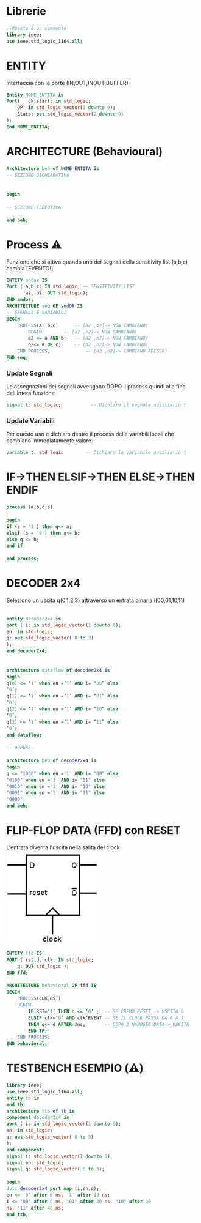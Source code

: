 # Librerie 
```vhdl
--Questo è un commento
library ieee;
use ieee.std_logic_1164.all;
```

# ENTITY
Interfaccia con le porte (IN,OUT,INOUT,BUFFER)
```vhdl
Entity NOME_ENTITA is 
Port(	ck,start: in std_logic;
	OP: in std_logic_vector(1 downto 0);
	Stato: out std_logic_vector(2 downto 0)
);
End NOME_ENTITA;
```

# ARCHITECTURE (Behavioural)

```vhdl
Architecture beh of NOME_ENTITA is 
-- SEZIONE DICHIARATIVA


begin

-- SEZIONE ESECUTIVA

end beh;
```

# Process :warning: 
Funzione che si attiva quando uno dei segnali della sensitivity list (a,b,c) cambia [EVENTO!]


```vhdl
ENTITY andor IS
Port ( a,b,c: IN std_logic; -- SENSITIVITY LIST
       a2, o2: OUT std_logic);
END andor;
ARCHITECTURE seq OF andOR IS
-- SEGNALI E VARIABILI
BEGIN
	PROCESS(a, b,c)		 -- [a2 ,o2]-> NON CAMBIANO!
		BEGIN		 -- [a2 ,o2]-> NON CAMBIANO!
		a2 <= a AND b;	 -- [a2 ,o2]-> NON CAMBIANO!
		o2<= a OR c;	 -- [a2 ,o2]-> NON CAMBIANO!
	END PROCESS;             -- [a2 ,o2]-> CAMBIANO ADESSO!
END seq;
```

### Update Segnali
Le assegnazioni dei segnali avvengono DOPO il process quindi alla fine dell'intera funzione
```vhdl
signal t: std_logic;           -- Dichiaro il segnale ausiliario t
```

### Update Variabili
Per questo uso e dichiaro dentro il process delle variabili locali che cambiano immediatamente valore.

```vhdl
variable t: std_logic        -- Dichiaro la variabile ausiliaria t
```
# IF->THEN ELSIF->THEN ELSE->THEN ENDIF
```vhdl
process (a,b,c,s)

begin
if (s = '1') then q<= a;
elsif (s = '0') then q<= b;
else q <= b;
end if;

end process;
```


# DECODER 2x4
Seleziono un uscita q(0,1,2,3) attraverso un entrata binaria i(00,01,10,11) 
```vhdl

entity decoder2x4 is
port ( i: in std_logic_vector(1 downto 0);
en: in std_logic;
q: out std_logic_vector( 0 to 3)
);
end decoder2x4;


architecture dataflow of decoder2x4 is
begin
q(0) <= ‘1’ when en =‘1’ AND i= “00” else
‘0’;
q(1) <= ‘1’ when en =‘1’ AND i= “01” else
‘0’;
q(2) <= ‘1’ when en =‘1’ AND i= “10” else
‘0’;
q(3) <= ‘1’ when en =‘1’ AND i= “11” else
‘0’;
end dataflow;

-- OPPURE 

architecture beh of decoder2x4 is
begin
q <= "1000" when en ='1' AND i= "00" else
"0100" when en ='1' AND i= "01" else
"0010" when en ='1' AND i= "10" else
"0001" when en ='1' AND i= "11" else
"0000";
end beh;

```
# FLIP-FLOP DATA (FFD) con RESET
L'entrata diventa l'uscita nella salita del clock
![FFD](FFDRES.png)

```vhdl
ENTITY ffd IS
PORT ( rst,d, clk: IN std_logic;
	q: OUT std_logic );
END ffd;

ARCHITECTURE behavioral OF ffd IS
BEGIN
	PROCESS(CLK,RST)
	BEGIN
		IF RST=‘1’ THEN q <= ‘0’ ;  -- SE PREMO RESET -> USCITA 0
		ELSIF clk=‘0’ AND clk’EVENT -- SE IL CLOCK PASSA DA 0 A 1
		THEN q<= d AFTER 2ns; 	    -- DOPO 2 NANOSEC DATA-> USCITA
		END IF;
	END PROCESS;
END behavioral;
```

# TESTBENCH ESEMPIO (:warning:)

```vhdl
library ieee;
use ieee.std_logic_1164.all;
entity tb is
end tb;
architecture ttb of tb is
component decoder2x4 is
port ( i: in std_logic_vector(1 downto 0);
en: in std_logic;
q: out std_logic_vector( 0 to 3)
);
end component;
signal i: std_logic_vector(1 downto 0);
signal en: std_logic;
signal q: std_logic_vector( 0 to 3);

begin
dut: decoder2x4 port map (i,en,q);
en <= '0' after 0 ns, '1' after 10 ns;
i <= "00" after 0 ns, "01" after 20 ns, "10" after 30
ns, "11" after 40 ns;
end ttb;
```
